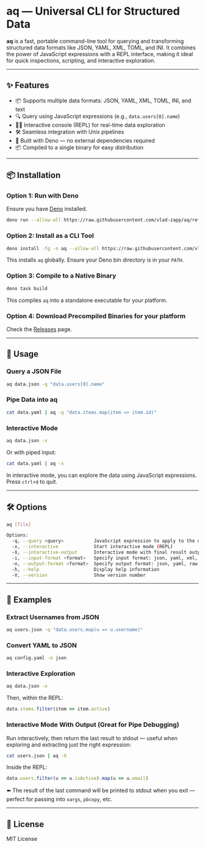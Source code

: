 # aq — Universal CLI for Structured Data

**aq** is a fast, portable command-line tool for querying and transforming structured data formats like JSON, YAML, XML, TOML, and INI. It combines the power of JavaScript expressions with a REPL interface, making it ideal for quick inspections, scripting, and interactive exploration.

---

## ✨ Features

- 📦 Supports multiple data formats: JSON, YAML, XML, TOML, INI, and text
- 🔍 Query using JavaScript expressions (e.g., `data.users[0].name`)  
- 🧑‍💻 Interactive console (REPL) for real-time data exploration  
- 🛠️ Seamless integration with Unix pipelines  
- 🚀 Built with Deno — no external dependencies required  
- 📦 Compiled to a single binary for easy distribution  

---

## 📦 Installation

### Option 1: Run with Deno

Ensure you have [Deno](https://deno.land/#installation) installed.

```bash
deno run --allow-all https://raw.githubusercontent.com/vlad-zapp/aq/refs/heads/main/src/main.ts
```

### Option 2: Install as a CLI Tool

```bash
deno install -fg -n aq --allow-all https://raw.githubusercontent.com/vlad-zapp/aq/refs/heads/main/src/main.ts
```

This installs `aq` globally. Ensure your Deno bin directory is in your `PATH`.

### Option 3: Compile to a Native Binary

```bash
deno task build
```

This compiles `aq` into a standalone executable for your platform.

### Option 4: Download Precompiled Binaries for your platform

Check the [Releases](https://github.com/vlad-zapp/aq/releases) page.

---

## 🚀 Usage

### Query a JSON File

```bash
aq data.json -q "data.users[0].name"
```

### Pipe Data into aq

```bash
cat data.yaml | aq -q "data.items.map(item => item.id)"
```

### Interactive Mode

```bash
aq data.json -x
```

Or with piped input:

```bash
cat data.yaml | aq -x
```

In interactive mode, you can explore the data using JavaScript expressions. Press `ctrl+d` to quit.

---

## 🛠️ Options

```bash
aq [file]

Options:
  -q, --query <query>           JavaScript expression to apply to the data
  -x, --interactive             Start interactive mode (REPL)
  -X, --interactive-output      Interactive mode with final result output to stdout
  -i, --input-format <format>   Specify input format: json, yaml, xml, toml, ini
  -o, --output-format <format>  Specify output format: json, yaml, raw
  -h, --help                    Display help information
  -V, --version                 Show version number
```

---

## 🧪 Examples

### Extract Usernames from JSON

```bash
aq users.json -q "data.users.map(u => u.username)"
```

### Convert YAML to JSON

```bash
aq config.yaml -o json
```

### Interactive Exploration

```bash
aq data.json -x
```

Then, within the REPL:

```js
data.items.filter(item => item.active)
```

### Interactive Mode With Output (Great for Pipe Debugging)

Run interactively, then return the last result to stdout — useful when exploring and extracting just the right expression:

```bash
cat users.json | aq -X
```

Inside the REPL:

```js
data.users.filter(u => u.isActive).map(u => u.email)
```

⬅️ The result of the last command will be printed to stdout when you exit — perfect for passing into `xargs`, `pbcopy`, etc.

---

## 📄 License

MIT License
